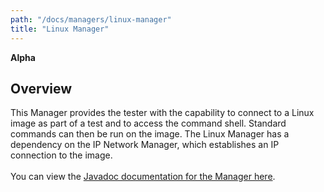 ```yaml
---
path: "/docs/managers/linux-manager"
title: "Linux Manager"
---
```


**Alpha**

## Overview
This Manager provides the tester with the capability to                      connect to a Linux image as part of a test and to access                      the command shell. Standard commands can then be run on                      the image. The Linux Manager has a dependency on the IP Network                      Manager, which establishes an IP connection to the image.  <br><br>                                                                                  You can view the <a href=                     "https://javadoc.galasa.dev/dev/galasa/linux/package-summary.html"                     target="_blank" rel="noopener noreferrer">Javadoc                     documentation for the Manager here</a>. <br>                     <br>





